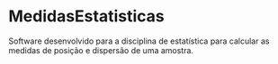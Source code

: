 # MedidasEstatisticas
Software desenvolvido para a disciplina de estatística para calcular as medidas de posição e dispersão de uma amostra.
